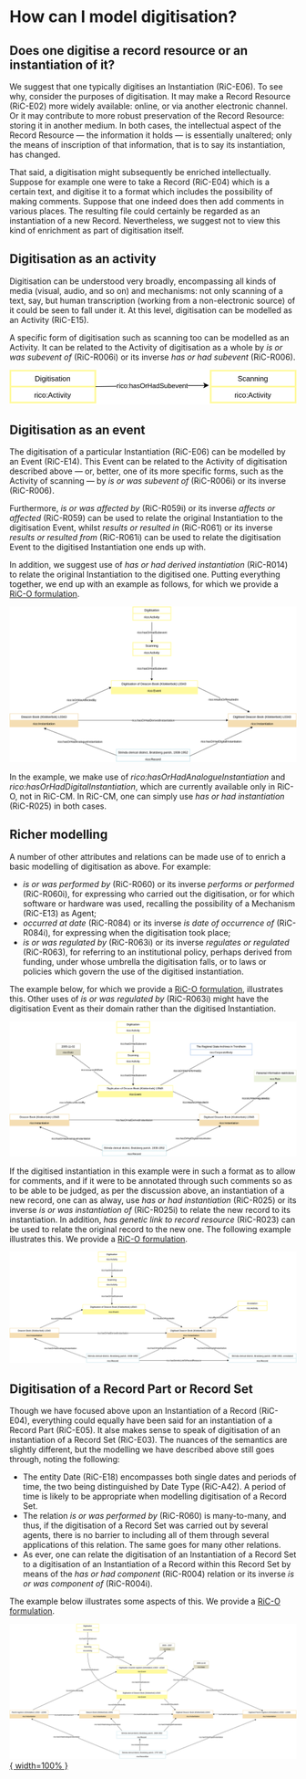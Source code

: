 How can I model digitisation?
============================

Does one digitise a record resource or an instantiation of it?
--------------------------------------------------------------

We suggest that one typically digitises an Instantiation (RiC-E06). To see why, consider the purposes of digitisation. It may make a Record Resource (RiC-E02) more widely available: online, or via another electronic channel. Or it may contribute to more robust preservation of the Record Resource: storing it in another medium. In both cases, the intellectual aspect of the Record Resource — the information it holds — is essentially unaltered; only the means of inscription of that information, that is to say its instantiation, has changed.

That said, a digitisation might subsequently be enriched intellectually. Suppose for example one were  to take a Record (RiC-E04) which is a certain text, and digitise it to a format which includes the possibility of making comments. Suppose that one indeed does then add comments in various places. The resulting file could certainly be regarded as an instantiation of a new Record. Nevertheless, we suggest not to view this kind of enrichment as part of digitisation itself.

Digitisation as an activity
---------------------------

Digitisation can be understood very broadly, encompassing all kinds of media (visual, audio, and so on) and mechanisms: not only scanning of a text, say, but human transcription (working from a non-electronic source) of it could be seen to fall under it. At this level, digitisation can be modelled as an Activity (RiC-E15).

A specific form of digitisation such as scanning too can be modelled as an Activity. It can be related to the Activity of digitisation as a whole by _is or was subevent of_ (RiC-R006i) or its inverse _has or had subevent_ (RiC-R006).


[![Digitisation as activity](../diagrams/digitisation--as_activity.svg)](../diagrams/digitisation--as_activity.svg)


Digitisation as an event
-------------------------

The digitisation of a particular Instantiation (RiC-E06) can be modelled by an Event (RiC-E14). This Event can be related to the Activity of digitisation described above — or, better, one of its more specific forms, such as the Activity of scanning — by _is or was subevent of_ (RiC-R006i) or its inverse (RiC-R006).

Furthermore, _is or was affected by_ (RiC-R059i) or its inverse _affects or affected_ (RiC-R059) can be used to relate the original Instantiation to the digitisation Event, whilst _results or resulted in_ (RiC-R061) or its inverse _results or resulted from_ (RiC-R061i) can be used to relate the digitisation Event to the digitised Instantiation one ends up with.

In addition, we suggest use of _has or had derived instantiation_ (RiC-R014) to relate the original Instantiation to the digitised one. Putting everything together, we end up with an example as follows, for which we provide a [RiC-O formulation](../ric-o_examples/digitisation--basic.owl).

[![Basic digitisation modelling](../diagrams/digitisation--basic.svg)](../diagrams/digitisation--basic.svg)

In the example, we make use of _rico:hasOrHadAnalogueInstantiation_ and _rico:hasOrHadDigitalInstantiation_, which are currently available only in RiC-O, not in RiC-CM. In RiC-CM, one can simply use _has or had instantiation_ (RiC-R025) in both cases.


Richer modelling
----------------

A number of other attributes and relations can be made use of to enrich a basic modelling of digitisation as above. For example:

- _is or was performed by_ (RiC-R060) or its inverse _performs or performed_ (RiC-R060i), for expressing who carried out the digitisation, or for which software or hardware was used, recalling the possibility of a Mechanism (RiC-E13) as Agent;
- _occurred at date_ (RiC-R084) or its inverse _is date of occurrence of_ (RiC-R084i), for expressing when the digitisation took place;
- _is or was regulated by_ (RiC-R063i) or its inverse _regulates or regulated_ (RiC-R063), for referring to an institutional policy, perhaps derived from funding, under whose umbrella the digitisation falls, or to laws or policies which govern the use of the digitised instantiation.

The example below, for which we provide a [RiC-O formulation](../ric-o_examples/digitisation--enriched.owl), illustrates this. Other uses of _is or was regulated by_ (RiC-R063i) might have the digitisation Event as their domain rather than the digitised Instantiation.

[![Enriched digitisation modelling](../diagrams/digitisation--enriched.svg)](../diagrams/digitisation--enriched.svg)

If the digitised instantiation in this example were in such a format as to allow for comments, and if it were to be annotated through such comments so as to be able to be judged, as per the discussion above, an instantiation of a new record, one can as alway, use  _has or had instantiation_ (RiC-R025) or its inverse _is or was instantiation of_ (RiC-R025i) to relate the new record to its instantiation. In addition, _has genetic link to record resource_ (RiC-R023) can be used to relate the original record to the new one. The following example illustrates this. We provide a [RiC-O formulation](../ric-o_examples/digitisation--basic--new_record.owl).


[![Digitisation resulting in new record modelling](../diagrams/digitisation--basic--new_record.svg)](../diagrams/digitisation--basic--new_record.svg)


Digitisation of a Record Part or Record Set
-------------------------------------------

Though we have focused above upon an Instantiation of a Record (RiC-E04), everything could equally have been said for an instantiation of a Record Part (RiC-E05). It alse makes sense to speak of digitisation of an instantiation of a Record Set (RiC-E03). The nuances of the semantics are slightly different, but the modelling we have described above still goes through, noting the following:

- The entity Date (RiC-E18) encompasses both single dates and periods of time, the two being distinguished by Date Type (RiC-A42). A period of time is likely to be appropriate when modelling digitisation of a Record Set.
- The relation _is or was performed by_ (RiC-R060) is many-to-many, and thus, if the digitisation of a Record Set was carried out by several agents, there is no barrier to including all of them through several applications of this relation. The same goes for many other relations.
- As ever, one can relate the digitisation of an Instantiation of a Record Set to a digitisation of an Instantiation of a Record within this Record Set by means of the _has or had component_ (RiC-R004) relation or its inverse _is or was component of_ (RiC-R004i).

The example below illustrates some aspects of this. We provide a [RiC-O formulation](../ric-o_examples/digitisation--record_set.owl).

[![Record set digitisation modelling](../diagrams/digitisation--record_set.svg){ width=100% }](../diagrams/digitisation--record_set.svg)
